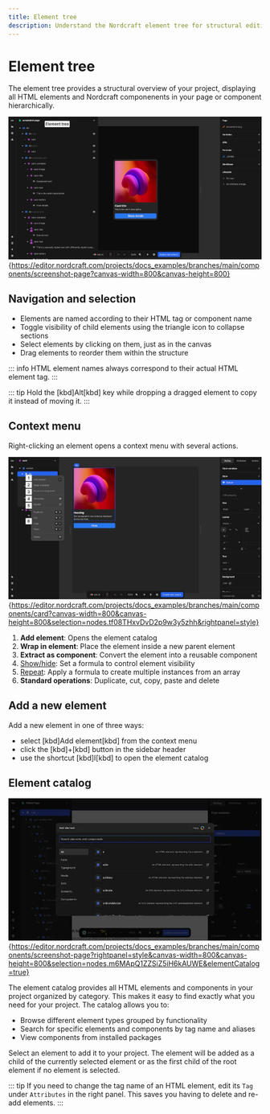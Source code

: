 ```yaml
---
title: Element tree
description: Understand the Nordcraft element tree for structural editing, element selection, context menus, and adding new elements to your project hierarchy.
---
```


# Element tree

The element tree provides a structural overview of your project, displaying all HTML elements and Nordcraft componenents in your page or component hierarchically.

![Element tree|16/9](element-tree.webp){https://editor.nordcraft.com/projects/docs_examples/branches/main/components/screenshot-page?canvas-width=800&canvas-height=800}

## Navigation and selection

- Elements are named according to their HTML tag or component name
- Toggle visibility of child elements using the triangle icon to collapse sections
- Select elements by clicking on them, just as in the canvas
- Drag elements to reorder them within the structure

::: info
HTML element names always correspond to their actual HTML element tag.
:::

::: tip
Hold the [kbd]Alt[kbd] key while dropping a dragged element to copy it instead of moving it.
:::

## Context menu

Right-clicking an element opens a context menu with several actions.

![Element context menu|16/9](element-context-menu.webp){https://editor.nordcraft.com/projects/docs_examples/branches/main/components/card?canvas-width=800&canvas-height=800&selection=nodes.tf08THxvDvD2p9w3y5zhh&rightpanel=style}

1. **Add element**: Opens the element catalog
2. **Wrap in element**: Place the element inside a new parent element
3. **Extract as component**: Convert the element into a reusable component
4. [Show/hide](/formulas/show-hide-formula): Set a formula to control element visibility
5. [Repeat](/formulas/repeat-formula): Apply a formula to create multiple instances from an array
6. **Standard operations**: Duplicate, cut, copy, paste and delete

## Add a new element

Add a new element in one of three ways:

- select [kbd]Add element[kbd] from the context menu
- click the [kbd]+[kbd] button in the sidebar header
- use the shortcut [kbd]I[kbd] to open the element catalog

## Element catalog

![Element catalog|16/9](element-catalog.webp){https://editor.nordcraft.com/projects/docs_examples/branches/main/components/screenshot-page?rightpanel=style&canvas-width=800&canvas-height=800&selection=nodes.m6MApQ1ZZSiZ5iH6kAUWE&elementCatalog=true}

The element catalog provides all HTML elements and components in your project organized by category. This makes it easy to find exactly what you need for your project. The catalog allows you to:

- Browse different element types grouped by functionality
- Search for specific elements and components by tag name and aliases
- View components from installed packages

Select an element to add it to your project. The element will be added as a child of the currently selected element or as the first child of the root element if no element is selected.

::: tip
If you need to change the tag name of an HTML element, edit its `Tag` under `Attributes` in the right panel. This saves you having to delete and re-add elements.
:::
